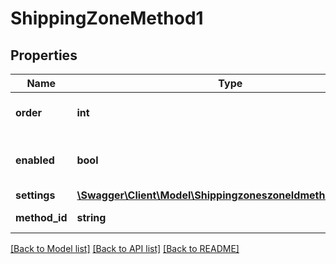 # ShippingZoneMethod1

## Properties
Name | Type | Description | Notes
------------ | ------------- | ------------- | -------------
**order** | **int** | Shipping method sort order. | [optional] 
**enabled** | **bool** | Shipping method enabled status. | [optional] 
**settings** | [**\Swagger\Client\Model\ShippingzoneszoneIdmethodsSettings**](ShippingzoneszoneIdmethodsSettings.md) |  | [optional] 
**method_id** | **string** | Shipping method ID. | [optional] 

[[Back to Model list]](../../README.md#documentation-for-models) [[Back to API list]](../../README.md#documentation-for-api-endpoints) [[Back to README]](../../README.md)

